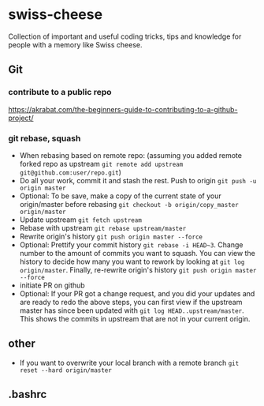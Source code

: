 # swiss-cheese
Collection of important and useful coding tricks, tips and knowledge for people with a memory like Swiss cheese.

## Git 
### contribute to a public repo
https://akrabat.com/the-beginners-guide-to-contributing-to-a-github-project/

### git rebase, squash

* When rebasing based on remote repo: (assuming you added remote forked repo as upstream `git remote add upstream git@github.com:user/repo.git`)
* Do all your work, commit it and stash the rest. Push to origin `git push -u origin master`
* Optional: To be save, make a copy of the current state of your origin/master before rebasing `git checkout -b origin/copy_master origin/master`
* Update upstream `git fetch upstream`
* Rebase with upstream `git rebase upstream/master`
* Rewrite origin's history `git push origin master --force` 
* Optional: Prettify your commit history `git rebase -i HEAD~3`. Change number to the amount of commits you want to squash. You can view the history to decide how many you want to rework by looking at `git log origin/master`. Finally, re-rewrite origin's history `git push origin master --force`
* initiate PR on github
* Optional: If your PR got a change request, and you did your updates and are ready to redo the above steps, you can first view if the upstream master has since been updated with `git log HEAD..upstream/master`. This shows the commits in upstream that are not in your current origin.

## other

* If you want to overwrite your local branch with a remote branch `git reset --hard origin/master`

## .bashrc

